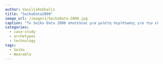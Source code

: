 ```yaml
---
author: VasilisKokkalis
title: "SeikoData2000"
image_url: /images1/SeikoData-2000.jpg
caption: "Το Seiko Data 2000 αποτέλεσε μια μελέτη περίπτωσης για την εξέλιξη των φορητών συσκευών και την εφαρμογή της τεχνολογίας αποθήκευσης δεδομένων σε μικρές, φορητές συσκευές. Ως ένα από τα πρώτα wearable υπολογιστικά συστήματα, το Seiko Data 2000 ανοίγει μια συζήτηση για το πώς η τεχνολογία της εποχής του βοήθησε στη διαμόρφωση των σύγχρονων smartwatches και άλλων φορητών συσκευών που συνδυάζουν την αποθήκευση δεδομένων με λειτουργίες επικοινωνίας και υπολογισμού. Για την εισαγωγή δεδομένων, ο χρήστης τα τοποθετούσε σε ένα ειδικό πληκτρολόγιο που μετέφερε τις πληκτρολογήσεις tip-tap στη μνήμη του Data 2000 μέσω μαγνητικών παλμών."
categories:
  - case-study
  - archetypes
  - technology
tags:
  - Seiko
  - Wearable
---
```


